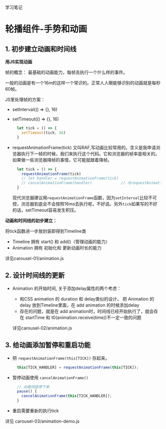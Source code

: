 学习笔记

# 轮播组件-手势和动画

## 1. 初步建立动画和时间线

**用JS实现动画**

帧的概念： 最基础的动画能力，每帧去执行一个什么样的事件。

一般的动画是有一个16m的这样一个常识的。正常人人眼能够识别的动画就是每秒60帧。

JS里处理帧的方案：
+ setInterval(() => {}, 16)
+ setTimeout(() => {}, 16)
  ```js
    let tick = () => {
      setTimeout(tick, 16)
    }
  ```
+ requestAnimationFrame(tick)  又叫RAF,写动画比较常用的。含义是我申请浏览器执行下一帧的时候，我们来执行这个代码。它和浏览器的帧率是相关的。如果做一些浏览器降帧的事情，它可能就跟着降帧。
  ```js
    let tick = () => {
      requestAnimationFrame(tick)
      // let handler = requestAnimationFrame(tick)
      // cancelAnimationFrame(handler)             // 与requestAnimationFrame对应，可以避免一些资源的浪费
    }
  ```

  现代浏览器建议用`requestAnimationFrame`函数，因为`setInterval`比较不可控，浏览器到底会不会按照16ms去执行呢，不好说。另外`tick`如果写的不好的话，setTimeout容易发生积压。

**动画和时间线的初步建立：**

将tick函数进一步放封装即得到Timeline类
+ Timeline 拥有 start() 和 add()（管理动画的能力）
+ Animation 拥有 初始化和 更新动画时长的能力

详见carousel-01/animation.js


## 2. 设计时间线的更新

+ Animation 的开始时间, 关于添加delay属性的两个考虑：
  + 和CSS animation 的 duration 和 delay类似的设计， 把 Animation 的 delay 放到Timeline里面，在 add animation 的时候添加delay
  + 存在的问题，就是在 add animation时，时间线已经开始执行了，就会存在 startTime 和 t0(animation.receive(time))不一定一致的问题

  详见carousel-02/animation.js

## 3. 给动画添加暂停和重启功能
+ 把 `requestAnimationFrame(this[TICK])` 存起来。
  ```js
    this[TICK_HANDLER] = requestAnimationFrame(this[TICK]); 
  ```
+ 暂停动画使用 `cancelAnimationFrame()` 
  ```js
    // 动画彻底停下来
    pause() {
      cancelAnimationFrame(this[TICK_HANDLER]);
    }
  ```

+ 重启需要重新的执行tick

详见 carousel-03/animation-demo.js